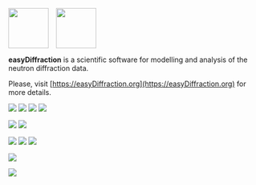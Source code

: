 <img src="https://easydiffraction.github.io/images/easydiffraction-logo.svg" height="80"><img width="15"><img src="https://easydiffraction.github.io/images/easydiffraction-text.svg" height="80">

**easyDiffraction** is a scientific software for modelling and analysis of the neutron diffraction data.

Please, visit [https://easyDiffraction.org](https://easyDiffraction.org) for more details.

[![][25]][20] [![][26]][20] [![][27]][20] [![][33]][34] 

[![][35]][30] [![][32]][31]

[![][45]][40] [![][55]][50] [![][61]][62]

[![][72]][71]

[![][28]][21]

<!---Travis CI Build Status--->
[20]: https://travis-ci.org/easyDiffraction/easyDiffraction
[21]: https://codecov.io/gh/easyDiffraction/easyDiffraction

[25]: http://badges.herokuapp.com/travis/easydiffraction/easydiffraction?env=BADGE=win&label=Windows%2010.0&branch=master
[26]: http://badges.herokuapp.com/travis/easydiffraction/easydiffraction?env=BADGE=osx&label=macOS%2010.13%20(High%20Sierra)&branch=master
[27]: http://badges.herokuapp.com/travis/easydiffraction/easydiffraction?env=BADGE=linux&label=Ubuntu%20Linux%2016.04%20(Xenial)&branch=master
[28]: https://codecov.io/gh/easyDiffraction/easyDiffraction/branch/master/graph/badge.svg

<!---GitHub Latest Release--->
[30]: https://github.com/easyDiffraction/easyDiffraction/releases/tag/v0.3.9
[35]: https://img.shields.io/badge/Release-v0.3.9_(17_Dec_2019)-informational.svg

<!---User Manual--->
[40]: https://easydiffraction.github.io/documentation.html
[45]: https://img.shields.io/badge/User_Manual-13_Nov_2019-informational.svg

<!---License--->
[50]: https://github.com/easyDiffraction/easyDiffraction/blob/master/LICENSE
[55]: https://img.shields.io/badge/License-GNU_GPL_v3.0-informational.svg

<!---Code coverage--->
[21]: https://codecov.io/gh/easyDiffraction/easyDiffraction
[28]: https://codecov.io/gh/easyDiffraction/easyDiffraction/branch/master/graph/badge.svg

<!---SnapStatus--->
[32]: https://snapcraft.io//easydiffraction/badge.svg
[31]: https://snapcraft.io/easydiffraction
[33]: https://build.snapcraft.io/badge/easyDiffraction/easyDiffraction.svg
[34]: https://build.snapcraft.io/user/easyDiffraction/easyDiffraction

<!---LicenseScan--->
[61]: https://app.fossa.com/api/projects/git%2Bgithub.com%2FeasyDiffraction%2FeasyDiffraction.svg?type=shield
[62]: https://app.fossa.com/projects/git%2Bgithub.com%2FeasyDiffraction%2FeasyDiffraction?ref=badge_shield

<!---DOI (Zenodo)--->
[71]: https://zenodo.org/badge/latestdoi/203730285
[72]: https://zenodo.org/badge/203730285.svg


